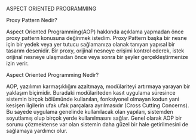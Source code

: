 ASPECT ORIENTED PROGRAMMING

Proxy Pattern Nedir?

Aspect Oriented Programming(AOP) hakkında açıklama yapmadan önce proxy pattern konusuna değinmek istedim.
Proxy Pattern başka bir nesne için bir yedek veya yer tutucu sağlamanıza olanak tanıyan yapısal bir tasarım desenidir.
Bir proxy, orijinal nesneye erişimi kontrol ederek, istek orijinal nesneye ulaşmadan önce veya sonra bir şeyler gerçekleştirmenize izin verir.

Aspect Oriented Programming Nedir?

AOP, yazılımın karmaşıklığını azaltmaya, modülariteyi artırmaya yarayan bir yaklaşım biçimidir. 
Buradaki modülariteden kasıt uygulama süresince sistemin birçok bölümünde kullanılan, fonksiyonel olmayan kodun yani kesişen ilgilerin ufak ufak parçalara ayrılmasıdır (Cross Cutting Concerns). 
Bu sayede uygulama genelinde kullanılacak olan yapıları, sistemden soyutlamış olup birçok yerde kullanılmasını sağlar. 
Genel olarak AOP bir sorunu çözmektense var olan sistemin daha güzel bir hale getirilmesini de sağlamaya yardımcı olur.
